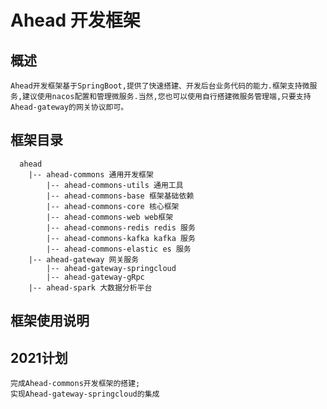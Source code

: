 # Ahead 开发框架
## 概述
	Ahead开发框架基于SpringBoot,提供了快速搭建、开发后台业务代码的能力.框架支持微服务,建议使用nacos配置和管理微服务.当然,您也可以使用自行搭建微服务管理端,只要支持Ahead-gateway的网关协议即可。
## 框架目录
``` 
  ahead
	|-- ahead-commons 通用开发框架
		|-- ahead-commons-utils 通用工具
		|-- ahead-commons-base 框架基础依赖
		|-- ahead-commons-core 核心框架
		|-- ahead-commons-web web框架
		|-- ahead-commons-redis redis 服务
		|-- ahead-commons-kafka kafka 服务
		|-- ahead-commons-elastic es 服务
	|-- ahead-gateway 网关服务
		|-- ahead-gateway-springcloud
		|-- ahead-gateway-gRpc
	|-- ahead-spark 大数据分析平台
```

## 框架使用说明



## 2021计划
	完成Ahead-commons开发框架的搭建;
	实现Ahead-gateway-springcloud的集成